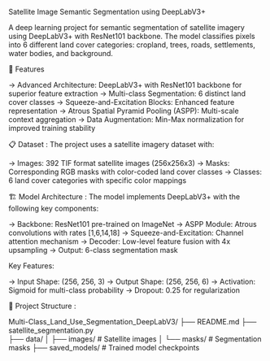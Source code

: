 Satellite Image Semantic Segmentation using DeepLabV3+

A deep learning project for semantic segmentation of satellite imagery using DeepLabV3+ with ResNet101 backbone. 
The model classifies pixels into 6 different land cover categories: cropland, trees, roads, settlements, water bodies, and background.

🚀 Features

-> Advanced Architecture: DeepLabV3+ with ResNet101 backbone for superior feature extraction
-> Multi-class Segmentation: 6 distinct land cover classes
-> Squeeze-and-Excitation Blocks: Enhanced feature representation
-> Atrous Spatial Pyramid Pooling (ASPP): Multi-scale context aggregation
-> Data Augmentation: Min-Max normalization for improved training stability

📋 Dataset : The project uses a satellite imagery dataset with:

-> Images: 392 TIF format satellite images (256x256x3)
-> Masks: Corresponding RGB masks with color-coded land cover classes
-> Classes: 6 land cover categories with specific color mappings

🏗️ Model Architecture : The model implements DeepLabV3+ with the following key components:

-> Backbone: ResNet101 pre-trained on ImageNet
-> ASPP Module: Atrous convolutions with rates [1,6,14,18]
-> Squeeze-and-Excitation: Channel attention mechanism
-> Decoder: Low-level feature fusion with 4x upsampling
-> Output: 6-class segmentation mask

Key Features:

-> Input Shape: (256, 256, 3)
-> Output Shape: (256, 256, 6)
-> Activation: Sigmoid for multi-class probability
-> Dropout: 0.25 for regularization

📁 Project Structure : 

Multi-Class_Land_Use_Segmentation_DeepLabV3/
├── README.md
├── satellite_segmentation.py    
├── data/
│   ├── images/                   # Satellite images
│   └── masks/                    # Segmentation masks
├── saved_models/                 # Trained model checkpoints




